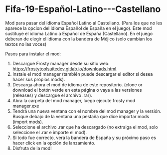 # Fifa-19-Español-Latino---Castellano
Mod para pasar del idioma Español Latino al Castellano.
(Para los que no les aparece la opcion del idioma Español de España en el juego).
Este mod sustituye el idioma Latino a Español de España (Castellano). En el juego deberan de elegir el idioma con la bandera de 
Méjico (solo cambian los textos no las voces)

Pasos para instalar el mod:

1. Descargue Frosty manager desde su sitio web: https://frostytoolsuitedev.gitlab.io/downloads.html.
2. Instale el mod manager (también puede descargar el editor si desea hacer sus propios mods).
3. Descarga ahora el mod de idioma de este repositorio. (clone or download el botón verde en esta página o vaya a las versiones 
   (releases) y descargue el archivo .rar).
4. Abra la carpeta del mod manager, luego ejecute frosty mod manager.exe
5. Tendrá una nueva ventana con el nombre del mod manager y la versión. Busque debajo de la ventana una pestaña que dice 
   importar mods (import mods).
6. Seleccione el archivo .rar que ha descargado (no extraiga el mod, solo seleccione el .rar e importe el mod).
7. Si todo fue correcto, verá la bandera de España y su próximo paso es hacer click en la opción de lanzamiento.
8. Disfruta de la mod!
